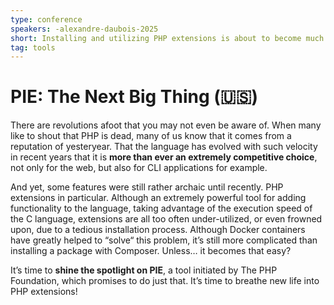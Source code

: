 ```yaml
---
type: conference
speakers: -alexandre-daubois-2025
short: Installing and utilizing PHP extensions is about to become much easier.
tag: tools
---
```


# PIE: The Next Big Thing (🇺🇸)

There are revolutions afoot that you may not even be aware of. When many like to shout that PHP is dead, many of us know that it comes from a reputation of yesteryear. That the language has evolved with such velocity in recent years that it is **more than ever an extremely competitive choice**, not only for the web, but also for CLI applications for example.

And yet, some features were still rather archaic until recently. PHP extensions in particular. Although an extremely powerful tool for adding functionality to the language, taking advantage of the execution speed of the C language, extensions are all too often under-utilized, or even frowned upon, due to a tedious installation process. Although Docker containers have greatly helped to “solve“ this problem, it’s still more complicated than installing a package with Composer. Unless… it becomes that easy?

It’s time to **shine the spotlight on PIE**, a tool initiated by The PHP Foundation, which promises to do just that. It’s time to breathe new life into PHP extensions!
